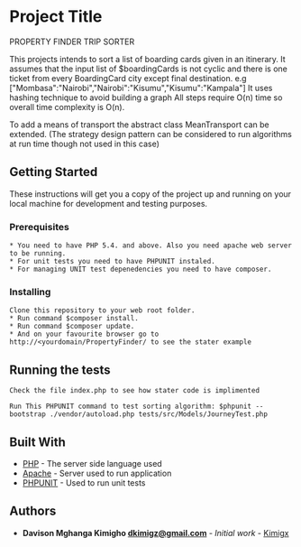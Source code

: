 # Project Title

PROPERTY FINDER TRIP SORTER

This projects intends to sort a list of boarding cards given in an itinerary. 
It assumes that the input list of $boardingCards is not cyclic and there 
is one ticket from every BoardingCard city except final destination.
e.g ["Mombasa":"Nairobi","Nairobi":"Kisumu","Kisumu":"Kampala"]
It uses hashing technique to avoid building a graph
All steps require O(n) time so overall time complexity is O(n).

To add a means of transport the abstract class MeanTransport can be extended.
(The strategy design pattern can be considered to run algorithms at run time though not used in this case)

## Getting Started

These instructions will get you a copy of the project up and running on your local machine for development and testing purposes.

### Prerequisites
```
* You need to have PHP 5.4. and above. Also you need apache web server to be running.
* For unit tests you need to have PHPUNIT instaled.
* For managing UNIT test depenedencies you need to have composer.
```

### Installing
```
Clone this repository to your web root folder. 
* Run command $composer install.
* Run command $composer update.
* And on your favourite browser go to http://<yourdomain/PropertyFinder/ to see the stater example
```

## Running the tests
```
Check the file index.php to see how stater code is implimented

Run This PHPUNIT command to test sorting algorithm: $phpunit --bootstrap ./vendor/autoload.php tests/src/Models/JourneyTest.php
```

## Built With

* [PHP](www.php.net/) - The server side language used
* [Apache](https://httpd.apache.org/) - Server used to run application
* [PHPUNIT](https://phpunit.de) - Used to run unit tests

## Authors
* **Davison Mghanga Kimigho <dkimigz@gmail.com>** - *Initial work* - [Kimigx](https://github.com/kimigxfoxy)

